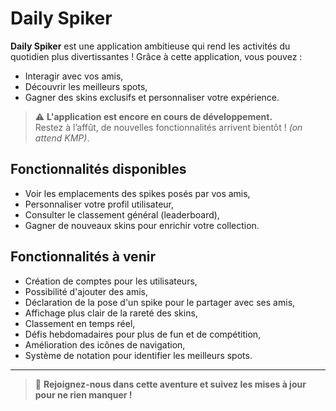 # Daily Spiker

**Daily Spiker** est une application ambitieuse qui rend les activités du quotidien plus divertissantes ! Grâce à cette application, vous pouvez :

- Interagir avec vos amis,
- Découvrir les meilleurs spots,
- Gagner des skins exclusifs et personnaliser votre expérience.

> ⚠️ **L'application est encore en cours de développement.**  
> Restez à l’affût, de nouvelles fonctionnalités arrivent bientôt ! _(on attend KMP)_.

## Fonctionnalités disponibles

- Voir les emplacements des spikes posés par vos amis,
- Personnaliser votre profil utilisateur,
- Consulter le classement général (leaderboard),
- Gagner de nouveaux skins pour enrichir votre collection.

## Fonctionnalités à venir

- Création de comptes pour les utilisateurs,
- Possibilité d'ajouter des amis,
- Déclaration de la pose d'un spike pour le partager avec ses amis,
- Affichage plus clair de la rareté des skins,
- Classement en temps réel,
- Défis hebdomadaires pour plus de fun et de compétition,
- Amélioration des icônes de navigation,
- Système de notation pour identifier les meilleurs spots.

---

> 🚀 **Rejoignez-nous dans cette aventure et suivez les mises à jour pour ne rien manquer !**
